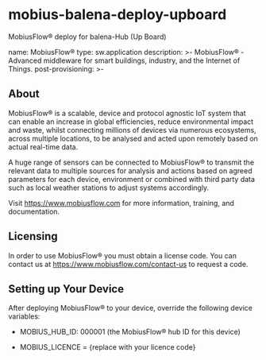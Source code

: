 # mobius-balena-deploy-upboard

MobiusFlow® deploy for balena-Hub (Up Board)

name: MobiusFlow®
type: sw.application
description: >-
MobiusFlow® - Advanced middleware for smart buildings, industry, and the Internet of Things.
post-provisioning: >-

## About

MobiusFlow® is a scalable, device and protocol agnostic IoT system that can enable an increase
in global efficiencies, reduce environmental impact and waste, whilst connecting millions of devices
via numerous ecosystems, across multiple locations, to be analysed and acted upon remotely based on
actual real-time data.

A huge range of sensors can be connected to MobiusFlow® to transmit the relevant data to multiple
sources for analysis and actions based on agreed parameters for each device, environment or combined
with third party data such as local weather stations to adjust systems accordingly.

Visit https://www.mobiusflow.com for more information, training, and documentation.

## Licensing

In order to use MobiusFlow® you must obtain a license code. You can contact us at https://www.mobiusflow.com/contact-us
to request a code.

## Setting up Your Device

After deploying MobiusFlow® to your device, override the following device variables:

- MOBIUS_HUB_ID: 000001 (the MobiusFlow® hub ID for this device)

- MOBIUS_LICENCE = {replace with your licence code}
